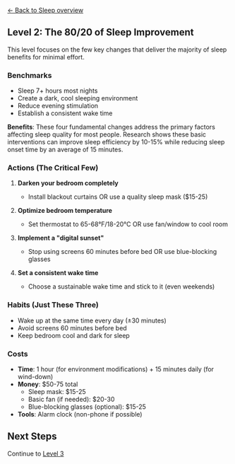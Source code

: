 [← Back to Sleep overview](index)
## Level 2: The 80/20 of Sleep Improvement

This level focuses on the few key changes that deliver the majority of sleep benefits for minimal effort.

### Benchmarks
- Sleep 7+ hours most nights
- Create a dark, cool sleeping environment
- Reduce evening stimulation
- Establish a consistent wake time

**Benefits**: These four fundamental changes address the primary factors affecting sleep quality for most people. Research shows these basic interventions can improve sleep efficiency by 10-15% while reducing sleep onset time by an average of 15 minutes.

### Actions (The Critical Few)
1. **Darken your bedroom completely**
   - Install blackout curtains OR use a quality sleep mask ($15-25)
   
2. **Optimize bedroom temperature**
   - Set thermostat to 65-68°F/18-20°C OR use fan/window to cool room
   
3. **Implement a "digital sunset"**
   - Stop using screens 60 minutes before bed OR use blue-blocking glasses

4. **Set a consistent wake time**
   - Choose a sustainable wake time and stick to it (even weekends)

### Habits (Just These Three)
- Wake up at the same time every day (±30 minutes)
- Avoid screens 60 minutes before bed
- Keep bedroom cool and dark for sleep

### Costs
- **Time**: 1 hour (for environment modifications) + 15 minutes daily (for wind-down)
- **Money**: $50-75 total
  - Sleep mask: $15-25
  - Basic fan (if needed): $20-30
  - Blue-blocking glasses (optional): $15-25
- **Tools**: Alarm clock (non-phone if possible)

## Next Steps
Continue to [Level 3](level-3)
